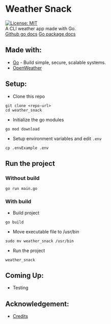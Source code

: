 # Weather Snack
[![License: MIT](https://img.shields.io/badge/License-MIT-yellow.svg)](https://opensource.org/licenses/MIT)<br/>
A CLI weather app made with Go.<br/>
[Github go docs](https://github.com/golang/tools/blob/master/gopls/doc/workspace.md)
[Go package docs](https://pkg.go.dev/)


## Made with:
- [Go](https://go.dev/) - Build simple, secure, scalable systems.
- [OpenWeather](https://openweathermap.org/)


## Setup:
* Clone this repo
```
git clone <repo-url>
cd weather_snack
```

* Initialize the go modules
```
go mod download
```

* Setup environment variables and edit `.env`
```
cp .envExample .env
```

## Run the project 
### Without build
```
go run main.go
```

### With build
* Build project
```
go build
```

* Move executable file to /usr/bin
```
sudo mv weather_snack /usr/bin
```

* Run the project
```
weather_snack
```

## Coming Up:
* Testing

## Acknowledgement:
* [Credits](https://www.youtube.com/watch?v=zPYjfgxYO7k)